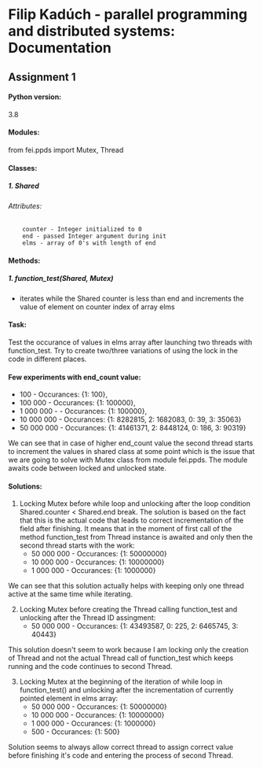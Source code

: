 # Filip Kadúch - parallel programming and distributed systems: Documentation

## Assignment 1

#### Python version:
  3.8
#### Modules:
  from fei.ppds import Mutex, Thread


#### Classes:
##### 1. Shared
  ###### Attributes:
        counter - Integer initialized to 0
        end - passed Integer argument during init
        elms - array of 0's with length of end


#### Methods: 
##### 1. function_test(Shared, Mutex)
  - iterates while the Shared counter is less than
  end and increments the value of element on counter index of array elms


#### Task:
  Test the occurance of values in elms array after launching two threads with function_test.
  Try to create two/three variations of using the lock in the code in different places.


#### Few experiments with end_count value:

- 100 - Occurances: {1: 100},
- 100 000 - Occurances: {1: 100000},
- 1 000 000 - - Occurances: {1: 100000},
- 10 000 000 - Occurances: {1: 8282815, 2: 1682083, 0: 39, 3: 35063}
- 50 000 000 - Occurances: {1: 41461371, 2: 8448124, 0: 186, 3: 90319}

We can see that in case of higher end_count value the second thread starts to increment the values in shared class at some point which is
the issue that we are going to solve with Mutex class from module fei.ppds. The module awaits code between locked and unlocked state.


#### Solutions:


1. Locking Mutex before while loop and unlocking after the loop condition Shared.counter < Shared.end break. The solution is based on the
   fact that this is the actual code that leads to correct incrementation of the field after finishing. It means that in the moment of
   first call of the method function_test from Thread instance is awaited and only then the second thread starts with the work:  
    - 50 000 000 - Occurances: {1: 50000000}
    - 10 000 000 - Occurances: {1: 10000000}
    - 1 000 000 - Occurances: {1: 1000000}

  We can see that this solution actually helps with keeping only one thread active at the same time while iterating.
  
  
  
2. Locking Mutex before creating the Thread calling function_test and unlocking after the Thread ID assingment:
   - 50 000 000 - Occurances: {1: 43493587, 0: 225, 2: 6465745, 3: 40443}
 
 This solution doesn't seem to work because I am locking only the creation of Thread and not the actual Thread call of function_test
 which keeps running and the code continues to second Thread.
 
 
 
3. Locking Mutex at the beginning of the iteration of while loop in function_test()
  and unlocking after the incrementation of currently pointed element in elms array:
    - 50 000 000 - Occurances: {1: 50000000}
    - 10 000 000 - Occurances: {1: 10000000}
    - 1 000 000 - Occurances: {1: 1000000}
    - 500 - Occurances: {1: 500}
    
  Solution seems to always allow correct thread to assign correct value before finishing it's code and entering the process of second Thread. 

    
